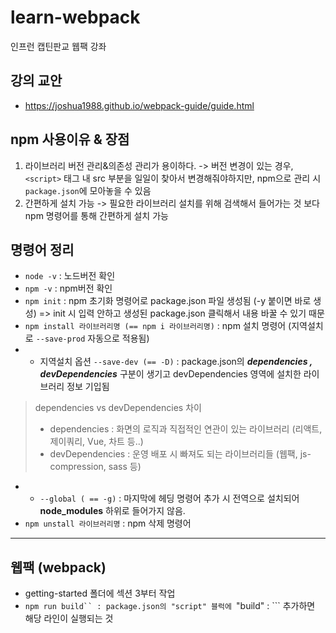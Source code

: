 # learn-webpack
인프런 캡틴판교 웹팩 강좌

## 강의 교안
- https://joshua1988.github.io/webpack-guide/guide.html

## npm 사용이유 & 장점
1. 라이브러리 버전 관리&의존성 관리가 용이하다. -> 버전 변경이 있는 경우, ```<script>``` 태그 내 src 부분을 일일이 찾아서 변경해줘야하지만, npm으로 관리 시 ```package.json```에 모아놓을 수 있음
2. 간편하게 설치 가능 -> 필요한 라이브러리 설치를 위해 검색해서 들어가는 것 보다 npm 명령어를 통해 간편하게 설치 가능


## 명령어 정리
- ```node -v``` : 노드버전 확인
- ```npm -v``` : npm버전 확인
- ```npm init``` : npm 초기화 명령어로 package.json 파일 생성됨 (-y 붙이면 바로 생성) => init 시 입력 안하고 생성된 package.json 클릭해서 내용 바꿀 수 있기 때문
- ```npm install 라이브러리명 (== npm i 라이브러리명)``` : npm 설치 명령어 (지역설치로 ```--save-prod``` 자동으로 적용됨)
- - 지역설치 옵션 ```--save-dev (== -D)``` : package.json의 ***dependencies , devDependencies*** 구분이 생기고 devDependencies 영역에 설치한 라이브러리 정보 기입됨
> dependencies vs devDependencies 차이
> - dependencies : 화면의 로직과 직접적인 연관이 있는 라이브러리 (리액트, 제이쿼리, Vue, 차트 등..)
> - devDependencies : 운영 배포 시 빠져도 되는 라이브러리들 (웹팩, js-compression, sass 등)
- - ```--global ( == -g)``` : 마지막에 헤딩 명령어 추가 시 전역으로 설치되어 **node_modules** 하위로 들어가지 않음.
- ```npm unstall 라이브러리명``` : npm 삭제 명령어

--- 

## 웹팩 (webpack)
- getting-started 폴더에 섹션 3부터 작업
- ```npm run build`` : package.json의 "script" 블럭에 ```"build" : ``` 추가하면 해당 라인이 실행되는 것
